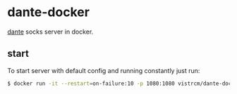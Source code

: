 # dante-docker
[dante](https://www.inet.no/dante/) socks server in docker.

## start
To start server with default config and running constantly just run:
```bash
$ docker run -it --restart=on-failure:10 -p 1080:1080 vistrcm/dante-docker
```
